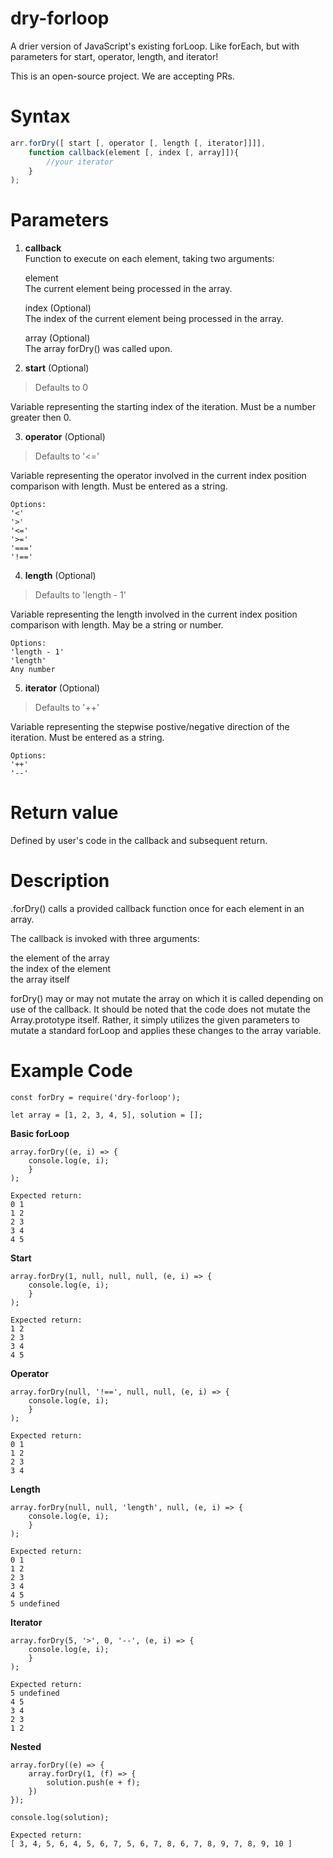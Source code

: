 # dry-forloop #
A drier version of JavaScript's existing forLoop. Like forEach, but with parameters for start, operator, length, and iterator! 

This is an open-source project. We are accepting PRs.

# Syntax #
```javascript
arr.forDry([ start [, operator [, length [, iterator]]]], 
    function callback(element [, index [, array]]){
        //your iterator
    }
);
```

# Parameters #
1. __callback__  
Function to execute on each element, taking two arguments:  
    
    element  
        The current element being processed in the array.

    index (Optional)  
        The index of the current element being processed in the array.

    array (Optional)  
        The array forDry() was called upon.

2. __start__  (Optional)
> Defaults to 0

Variable representing the starting index of the iteration.  Must be a number greater then 0.


3. __operator__  (Optional)
> Defaults to '<='  

Variable representing the operator involved in the current index position comparison with length. Must be entered as a string.  

    Options:  
    '<'  
    '>'  
    '<='  
    '>='  
    '==='  
    '!=='  

4. __length__  (Optional)
> Defaults to 'length - 1'  

Variable representing the length involved in the current index position comparison with length. May be a string or number.  

    Options:  
    'length - 1'  
    'length'  
    Any number  

5. __iterator__  (Optional)
> Defaults to '++'  

Variable representing the stepwise postive/negative direction of the iteration. Must be entered as a string.  

    Options:  
    '++'  
    '--'  

# Return value #  
Defined by user's code in the callback and subsequent return.  

# Description #  
.forDry() calls a provided callback function once for each element in an array.  

The callback is invoked with three arguments:  

the element of the array  
the index of the element  
the array itself

forDry() may or may not mutate the array on which it is called depending on use of the callback. It should be noted that the code does not mutate the Array.prototype itself. Rather, it simply utilizes the given parameters to mutate a standard forLoop and applies these changes to the array variable.  

# Example Code #
    const forDry = require('dry-forloop'); 
    
    let array = [1, 2, 3, 4, 5], solution = [];  

__Basic forLoop__  
    
    array.forDry((e, i) => {
        console.log(e, i);
        }
    );  
    
    Expected return:   
    0 1  
    1 2  
    2 3  
    3 4  
    4 5  


__Start__  
    
    array.forDry(1, null, null, null, (e, i) => {
        console.log(e, i);
        }
    );
    
    Expected return:   
    1 2
    2 3
    3 4
    4 5

__Operator__  
    
    array.forDry(null, '!==', null, null, (e, i) => {
        console.log(e, i);
        }
    );
    
    Expected return:   
    0 1
    1 2
    2 3
    3 4

__Length__  
    
    array.forDry(null, null, 'length', null, (e, i) => {
        console.log(e, i);
        }
    );
    
    Expected return:   
    0 1
    1 2
    2 3
    3 4
    4 5
    5 undefined

__Iterator__  
    
    array.forDry(5, '>', 0, '--', (e, i) => {
        console.log(e, i);
        }
    );
    
    Expected return:   
    5 undefined
    4 5
    3 4
    2 3
    1 2 

__Nested__

    array.forDry((e) => {
        array.forDry(1, (f) => {
            solution.push(e + f);
        })
    });
    
    console.log(solution);

    Expected return: 
    [ 3, 4, 5, 6, 4, 5, 6, 7, 5, 6, 7, 8, 6, 7, 8, 9, 7, 8, 9, 10 ]
